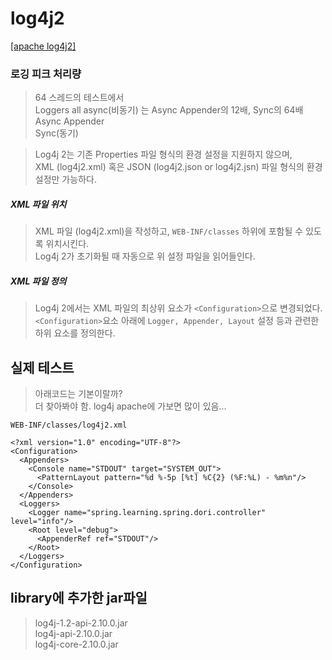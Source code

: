 
# log4j2  

[[apache log4j2]](https://logging.apache.org/log4j/2.x/)


### 로깅 피크 처리량  
> 64 스레드의 테스트에서   
> Loggers all async(비동기) 는 Async Appender의 12배, Sync의 64배  
> Async Appender  
> Sync(동기)  


> Log4j 2는 기존 Properties 파일 형식의 환경 설정을 지원하지 않으며,  
> XML (log4j2.xml) 혹은 JSON (log4j2.json or log4j2.jsn) 파일 형식의 환경 설정만 가능하다.  

##### XML 파일 위치  
> XML 파일 (log4j2.xml)을 작성하고, `WEB-INF/classes` 하위에 포함될 수 있도록 위치시킨다.  
> Log4j 2가 초기화될 때 자동으로 위 설정 파일을 읽어들인다.  

##### XML 파일 정의  
> Log4j 2에서는 XML 파일의 최상위 요소가 `<Configuration>`으로 변경되었다.  
> `<Configuration>`요소 아래에 `Logger, Appender, Layout` 설정 등과 관련한 하위 요소를 정의한다.  


## 실제 테스트

> 아래코드는 기본이랄까?  
> 더 찾아봐야 함.
> log4j apache에 가보면 많이 있음...

`WEB-INF/classes/log4j2.xml`
~~~
<?xml version="1.0" encoding="UTF-8"?>
<Configuration>
  <Appenders>
    <Console name="STDOUT" target="SYSTEM_OUT">
      <PatternLayout pattern="%d %-5p [%t] %C{2} (%F:%L) - %m%n"/>
    </Console>
  </Appenders>
  <Loggers>
    <Logger name="spring.learning.spring.dori.controller" level="info"/>
    <Root level="debug">
      <AppenderRef ref="STDOUT"/>
    </Root>
  </Loggers>
</Configuration>
~~~

## library에 추가한 jar파일
> log4j-1.2-api-2.10.0.jar  
> log4j-api-2.10.0.jar  
> log4j-core-2.10.0.jar  

